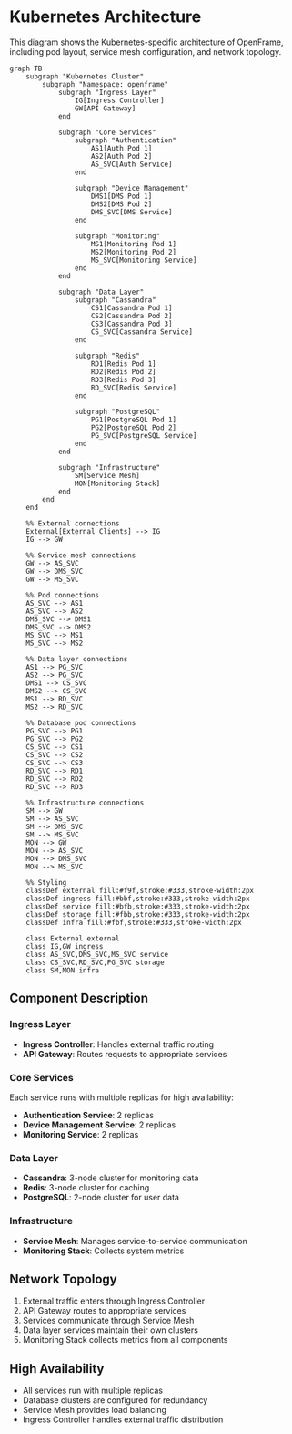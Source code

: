 # Kubernetes Architecture

This diagram shows the Kubernetes-specific architecture of OpenFrame, including pod layout, service mesh configuration, and network topology.

```mermaid
graph TB
    subgraph "Kubernetes Cluster"
        subgraph "Namespace: openframe"
            subgraph "Ingress Layer"
                IG[Ingress Controller]
                GW[API Gateway]
            end

            subgraph "Core Services"
                subgraph "Authentication"
                    AS1[Auth Pod 1]
                    AS2[Auth Pod 2]
                    AS_SVC[Auth Service]
                end

                subgraph "Device Management"
                    DMS1[DMS Pod 1]
                    DMS2[DMS Pod 2]
                    DMS_SVC[DMS Service]
                end

                subgraph "Monitoring"
                    MS1[Monitoring Pod 1]
                    MS2[Monitoring Pod 2]
                    MS_SVC[Monitoring Service]
                end
            end

            subgraph "Data Layer"
                subgraph "Cassandra"
                    CS1[Cassandra Pod 1]
                    CS2[Cassandra Pod 2]
                    CS3[Cassandra Pod 3]
                    CS_SVC[Cassandra Service]
                end

                subgraph "Redis"
                    RD1[Redis Pod 1]
                    RD2[Redis Pod 2]
                    RD3[Redis Pod 3]
                    RD_SVC[Redis Service]
                end

                subgraph "PostgreSQL"
                    PG1[PostgreSQL Pod 1]
                    PG2[PostgreSQL Pod 2]
                    PG_SVC[PostgreSQL Service]
                end
            end

            subgraph "Infrastructure"
                SM[Service Mesh]
                MON[Monitoring Stack]
            end
        end
    end

    %% External connections
    External[External Clients] --> IG
    IG --> GW

    %% Service mesh connections
    GW --> AS_SVC
    GW --> DMS_SVC
    GW --> MS_SVC

    %% Pod connections
    AS_SVC --> AS1
    AS_SVC --> AS2
    DMS_SVC --> DMS1
    DMS_SVC --> DMS2
    MS_SVC --> MS1
    MS_SVC --> MS2

    %% Data layer connections
    AS1 --> PG_SVC
    AS2 --> PG_SVC
    DMS1 --> CS_SVC
    DMS2 --> CS_SVC
    MS1 --> RD_SVC
    MS2 --> RD_SVC

    %% Database pod connections
    PG_SVC --> PG1
    PG_SVC --> PG2
    CS_SVC --> CS1
    CS_SVC --> CS2
    CS_SVC --> CS3
    RD_SVC --> RD1
    RD_SVC --> RD2
    RD_SVC --> RD3

    %% Infrastructure connections
    SM --> GW
    SM --> AS_SVC
    SM --> DMS_SVC
    SM --> MS_SVC
    MON --> GW
    MON --> AS_SVC
    MON --> DMS_SVC
    MON --> MS_SVC

    %% Styling
    classDef external fill:#f9f,stroke:#333,stroke-width:2px
    classDef ingress fill:#bbf,stroke:#333,stroke-width:2px
    classDef service fill:#bfb,stroke:#333,stroke-width:2px
    classDef storage fill:#fbb,stroke:#333,stroke-width:2px
    classDef infra fill:#fbf,stroke:#333,stroke-width:2px

    class External external
    class IG,GW ingress
    class AS_SVC,DMS_SVC,MS_SVC service
    class CS_SVC,RD_SVC,PG_SVC storage
    class SM,MON infra
```

## Component Description

### Ingress Layer
- **Ingress Controller**: Handles external traffic routing
- **API Gateway**: Routes requests to appropriate services

### Core Services
Each service runs with multiple replicas for high availability:
- **Authentication Service**: 2 replicas
- **Device Management Service**: 2 replicas
- **Monitoring Service**: 2 replicas

### Data Layer
- **Cassandra**: 3-node cluster for monitoring data
- **Redis**: 3-node cluster for caching
- **PostgreSQL**: 2-node cluster for user data

### Infrastructure
- **Service Mesh**: Manages service-to-service communication
- **Monitoring Stack**: Collects system metrics

## Network Topology

1. External traffic enters through Ingress Controller
2. API Gateway routes to appropriate services
3. Services communicate through Service Mesh
4. Data layer services maintain their own clusters
5. Monitoring Stack collects metrics from all components

## High Availability

- All services run with multiple replicas
- Database clusters are configured for redundancy
- Service Mesh provides load balancing
- Ingress Controller handles external traffic distribution 